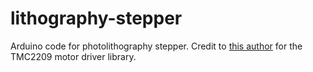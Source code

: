 # lithography-stepper
Arduino code for photolithography stepper. Credit to [this author](https://github.com/teemuatlut/TMCStepper) for the TMC2209 motor driver library.
